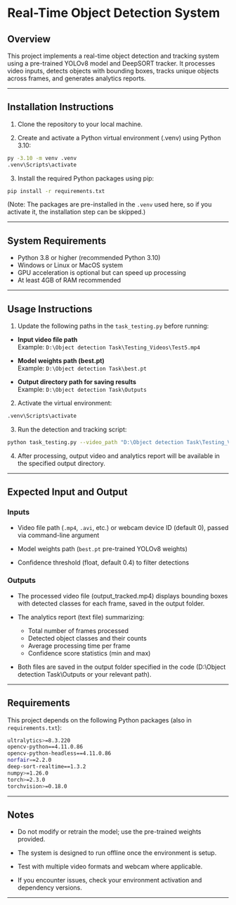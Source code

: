 # Real-Time Object Detection System

## Overview
This project implements a real-time object detection and tracking system using a pre-trained YOLOv8 model and DeepSORT tracker. It processes video inputs, detects objects with bounding boxes, tracks unique objects across frames, and generates analytics reports.

---

## Installation Instructions

1. Clone the repository to your local machine.

2. Create and activate a Python virtual environment (.venv) using Python 3.10:

```bash
py -3.10 -m venv .venv
.venv\Scripts\activate
```

3. Install the required Python packages using pip:

```bash
pip install -r requirements.txt
```

(Note: The packages are pre-installed in the `.venv` used here, so if you activate it, the installation step can be skipped.)

---

## System Requirements

- Python 3.8 or higher (recommended Python 3.10)
- Windows or Linux or MacOS system
- GPU acceleration is optional but can speed up processing
- At least 4GB of RAM recommended

---

## Usage Instructions

1. Update the following paths in the `task_testing.py` before running:

- **Input video file path**  
  Example: `D:\Object detection Task\Testing_Videos\Test5.mp4`

- **Model weights path (best.pt)**  
  Example: `D:\Object detection Task\best.pt`

- **Output directory path for saving results**  
  Example: `D:\Object detection Task\Outputs`

2. Activate the virtual environment:
```bash
.venv\Scripts\activate
```

3. Run the detection and tracking script:
```bash
python task_testing.py --video_path "D:\Object detection Task\Testing_Videos\Test5.mp4" --weights_path "D:\Object detection Task\best.pt" --conf_threshold 0.4
```

4. After processing, output video and analytics report will be available in the specified output directory.

---

## Expected Input and Output

### Inputs

- Video file path (`.mp4`, `.avi`, etc.) or webcam device ID (default 0), passed via command-line argument

- Model weights path (`best.pt` pre-trained YOLOv8 weights)

- Confidence threshold (float, default 0.4) to filter detections

### Outputs

- The processed video file (output_tracked.mp4) displays bounding boxes with detected classes for each frame, saved in the output folder.

- The analytics report (text file) summarizing:
    - Total number of frames processed
    - Detected object classes and their counts
    - Average processing time per frame
    - Confidence score statistics (min and max)

- Both files are saved in the output folder specified in the code (D:\Object detection Task\Outputs or your relevant path).


---

## Requirements

This project depends on the following Python packages (also in `requirements.txt`):
```bash
ultralytics>=8.3.220
opencv-python==4.11.0.86
opencv-python-headless==4.11.0.86
norfair==2.2.0
deep-sort-realtime==1.3.2
numpy>=1.26.0
torch>=2.3.0
torchvision>=0.18.0
```

---

## Notes

- Do not modify or retrain the model; use the pre-trained weights provided.

- The system is designed to run offline once the environment is setup.

- Test with multiple video formats and webcam where applicable.

- If you encounter issues, check your environment activation and dependency versions.

---

